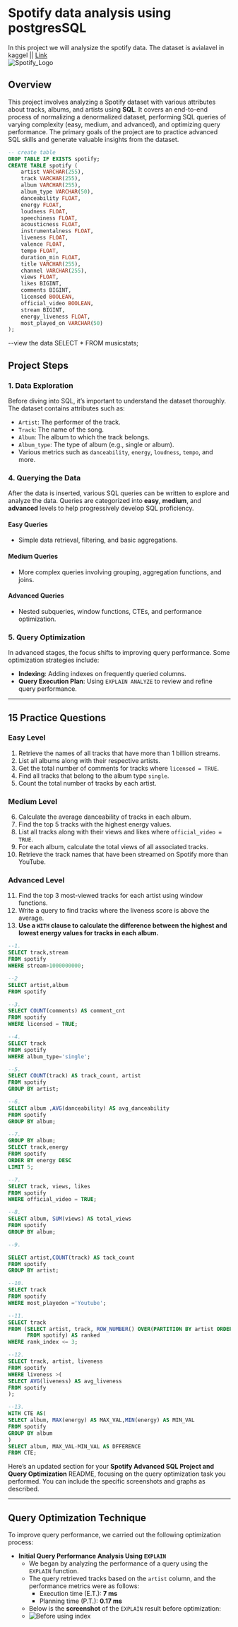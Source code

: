 # Spotify data analysis using postgresSQL
In this project  we will analysize the spotify data.
The dataset is avialavel in kaggel || [Link](https://www.kaggle.com/datasets/sanjanchaudhari/spotify-dataset)<br>
![Spotify_Logo](https://github.com/Soumodwip-Mondal/spotify_data_analysis_using_postgresSQL/blob/main/spotify_logo.jpg)
## Overview
This project involves analyzing a Spotify dataset with various attributes about tracks, albums, and artists using **SQL**. It covers an end-to-end process of normalizing a denormalized dataset, performing SQL queries of varying complexity (easy, medium, and advanced), and optimizing query performance. The primary goals of the project are to practice advanced SQL skills and generate valuable insights from the dataset.

```sql code
-- create table
DROP TABLE IF EXISTS spotify;
CREATE TABLE spotify (
    artist VARCHAR(255),
    track VARCHAR(255),
    album VARCHAR(255),
    album_type VARCHAR(50),
    danceability FLOAT,
    energy FLOAT,
    loudness FLOAT,
    speechiness FLOAT,
    acousticness FLOAT,
    instrumentalness FLOAT,
    liveness FLOAT,
    valence FLOAT,
    tempo FLOAT,
    duration_min FLOAT,
    title VARCHAR(255),
    channel VARCHAR(255),
    views FLOAT,
    likes BIGINT,
    comments BIGINT,
    licensed BOOLEAN,
    official_video BOOLEAN,
    stream BIGINT,
    energy_liveness FLOAT,
    most_played_on VARCHAR(50)
);
```
--view the data
SELECT * FROM musicstats;

## Project Steps

### 1. Data Exploration
Before diving into SQL, it’s important to understand the dataset thoroughly. The dataset contains attributes such as:
- `Artist`: The performer of the track.
- `Track`: The name of the song.
- `Album`: The album to which the track belongs.
- `Album_type`: The type of album (e.g., single or album).
- Various metrics such as `danceability`, `energy`, `loudness`, `tempo`, and more.

### 4. Querying the Data
After the data is inserted, various SQL queries can be written to explore and analyze the data. Queries are categorized into **easy**, **medium**, and **advanced** levels to help progressively develop SQL proficiency.

#### Easy Queries
- Simple data retrieval, filtering, and basic aggregations.
  
#### Medium Queries
- More complex queries involving grouping, aggregation functions, and joins.
  
#### Advanced Queries
- Nested subqueries, window functions, CTEs, and performance optimization.

### 5. Query Optimization
In advanced stages, the focus shifts to improving query performance. Some optimization strategies include:
- **Indexing**: Adding indexes on frequently queried columns.
- **Query Execution Plan**: Using `EXPLAIN ANALYZE` to review and refine query performance.
  
---

## 15 Practice Questions

### Easy Level
1. Retrieve the names of all tracks that have more than 1 billion streams.
2. List all albums along with their respective artists.
3. Get the total number of comments for tracks where `licensed = TRUE`.
4. Find all tracks that belong to the album type `single`.
5. Count the total number of tracks by each artist.

### Medium Level
6. Calculate the average danceability of tracks in each album.
7. Find the top 5 tracks with the highest energy values.
8. List all tracks along with their views and likes where `official_video = TRUE`.
9. For each album, calculate the total views of all associated tracks.
10. Retrieve the track names that have been streamed on Spotify more than YouTube.

### Advanced Level
11. Find the top 3 most-viewed tracks for each artist using window functions.
12. Write a query to find tracks where the liveness score is above the average.
13. **Use a `WITH` clause to calculate the difference between the highest and lowest energy values for tracks in each album.**
```sql
--1.
SELECT track,stream
FROM spotify
WHERE stream>1000000000;

--2
SELECT artist,album
FROM spotify

--3.
SELECT COUNT(comments) AS comment_cnt
FROM spotify
WHERE licensed = TRUE;

--4.
SELECT track
FROM spotify
WHERE album_type='single';

--5.
SELECT COUNT(track) AS track_count, artist
FROM spotify
GROUP BY artist;

--6.
SELECT album ,AVG(danceability) AS avg_danceability 
FROM spotify
GROUP BY album;

--7.
GROUP BY album;
SELECT track,energy 
FROM spotify
ORDER BY energy DESC
LIMIT 5;

--7.
SELECT track, views, likes
FROM spotify
WHERE official_video = TRUE;

--8.
SELECT album, SUM(views) AS total_views
FROM spotify
GROUP BY album;

--9.

SELECT artist,COUNT(track) AS tack_count
FROM spotify
GROUP BY artist;

--10.
SELECT track 
FROM spotify
WHERE most_playedon ='Youtube';

--11.
SELECT track
FROM (SELECT artist, track, ROW_NUMBER() OVER(PARTITION BY artist ORDER BY views DESC) AS rank_index
      FROM spotify) AS ranked
WHERE rank_index <= 3;

--12.
SELECT track, artist, liveness
FROM spotify
WHERE liveness >(
SELECT AVG(liveness) AS avg_liveness
FROM spotify
);

--13.
WITH CTE AS(
SELECT album, MAX(energy) AS MAX_VAL,MIN(energy) AS MIN_VAL
FROM spotify
GROUP BY album
)
SELECT album, MAX_VAL-MIN_VAL AS DFFERENCE
FROM CTE;
```

Here’s an updated section for your **Spotify Advanced SQL Project and Query Optimization** README, focusing on the query optimization task you performed. You can include the specific screenshots and graphs as described.

---

## Query Optimization Technique 

To improve query performance, we carried out the following optimization process:

- **Initial Query Performance Analysis Using `EXPLAIN`**
    - We began by analyzing the performance of a query using the `EXPLAIN` function.
    - The query retrieved tracks based on the `artist` column, and the performance metrics were as follows:
        - Execution time (E.T.): **7 ms**
        - Planning time (P.T.): **0.17 ms**
    - Below is the **screenshot** of the `EXPLAIN` result before optimization:
    - ![Before using index](https://github.com/Soumodwip-Mondal/spotify_data_analysis_using_postgresSQL/blob/main/spotify_explain_before_index.png)
